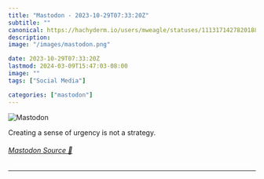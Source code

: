 ```yaml
---
title: "Mastodon - 2023-10-29T07:33:20Z"
subtitle: ""
canonical: https://hachyderm.io/users/mweagle/statuses/111317142782018896
description:
image: "/images/mastodon.png"

date: 2023-10-29T07:33:20Z
lastmod: 2024-03-09T15:47:03-08:00
image: ""
tags: ["Social Media"]

categories: ["mastodon"]
---
```

![Mastodon](/images/mastodon.png)

<p>Creating a sense of urgency is not a strategy.</p>


###### [Mastodon Source 🐘](https://hachyderm.io/@mweagle/111317142782018896)

___
